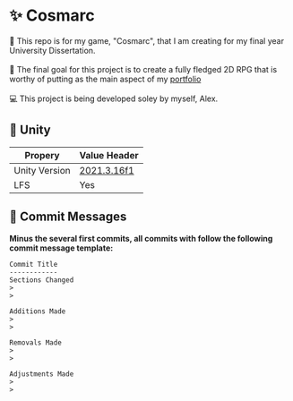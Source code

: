 # ✨ Cosmarc
👾 This repo is for my game, "Cosmarc", that I am creating for my final year University Dissertation.
<br/> <br/>📍 The final goal for this project is to create a fully fledged 2D RPG that is worthy of putting as the main aspect of my [portfolio](https://www.alexreynolds.dev/projects)
<br/> <br/>💻 This project is being developed soley by myself, Alex.

## 🔧 Unity
| Propery | Value Header |
| ------------- | ------------- |
| Unity Version  | [2021.3.16f1](https://unity.com/releases/editor/whats-new/2021.3.16)  |
| LFS  | Yes  |

## 📝 Commit Messages
**Minus the several first commits, all commits with follow the following commit message template:**
```
Commit Title
------------
Sections Changed
>
>

Additions Made
>
>

Removals Made
>
>

Adjustments Made
>
>
```
